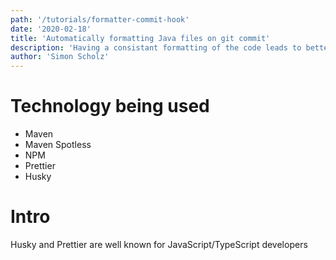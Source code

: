 ```yaml
---
path: '/tutorials/formatter-commit-hook'
date: '2020-02-18'
title: 'Automatically formatting Java files on git commit'
description: 'Having a consistant formatting of the code leads to better readability. Using Husky in NPM projects together with prettier is well known for JavaScript/TypeScript developers. I´d like to share my solution for Java Devs.'
author: 'Simon Scholz'
---
```


# Technology being used

- Maven
- Maven Spotless
- NPM
- Prettier
- Husky

# Intro

Husky and Prettier are well known for JavaScript/TypeScript developers
